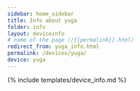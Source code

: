 ```yaml
---
sidebar: home_sidebar
title: Info about yuga
folder: info
layout: deviceinfo
# name of the page (/{{permalink}}.html)
redirect_from: yuga_info.html
permalink: /devices/yuga/
device: yuga
---
```

{% include templates/device_info.md %}
